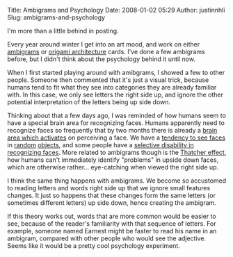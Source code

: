 Title: Ambigrams and Psychology
Date: 2008-01-02 05:29
Author: justinnhli
Slug: ambigrams-and-psychology

I'm more than a little behind in posting.

Every year around winter I get into an art mood, and work on either
[ambigrams](http://en.wikipedia.org/wiki/Ambigram) or [origami
architecture](http://en.wikipedia.org/wiki/Origamic_architecture) cards.
I've done a few ambigrams before, but I didn't think about the
psychology behind it until now.

When I first started playing around with amibgrams, I showed a few to
other people. Someone then commented that it's just a visual trick,
because humans tend to fit what they see into categories they are
already familiar with. In this case, we only see letters the right side
up, and ignore the other potential interpretation of the letters being
up side down.

Thinking about that a few days ago, I was reminded of how humans seem to
have a special brain area for recognizing faces. Humans apparently need
to recognize faces so frequently that by two months there is already a
[brain area which
activates](http://en.wikipedia.org/wiki/Face_perception#Development_of_face_perception)
on perceiving a face. We have a [tendency to see
faces](http://en.wikipedia.org/wiki/Pareidolia) in
[random](http://www.yfinder.de/driven/index.php/2007/w25/)
[objects](http://www.pages.drexel.edu/%7Erjm72/final/), and some people
have a [selective disability in recognizing
faces](http://en.wikipedia.org/wiki/Prosopagnosia). More related to
ambigrams though is the [Thatcher
effect](http://en.wikipedia.org/wiki/Thatcher_effect), how humans can't
immediately identify "problems" in upside down faces, which are
otherwise rather... eye-catching when viewed the right side up.

I think the same thing happens with ambigrams. We become so accustomed
to reading letters and words right side up that we ignore small features
changes. It just so happens that these changes form the same letters (or
sometimes different letters) up side down, hence creating the ambigram.

If this theory works out, words that are more common would be easier to
see, because of the reader's familiarity with that sequence of letters.
For example, someone named Earnest might be faster to read his name in
an ambigram, compared with other people who would see the adjective.
Seems like it would be a pretty cool psychology experiment.

